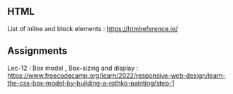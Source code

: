 ## HTML 
List of inline and block elements : https://htmlreference.io/

## Assignments

Lec-12 : Box model , Box-sizing and display : https://www.freecodecamp.org/learn/2022/responsive-web-design/learn-the-css-box-model-by-building-a-rothko-painting/step-1 

